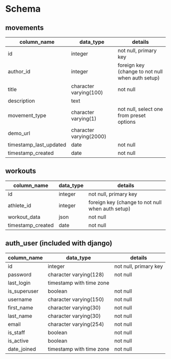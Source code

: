 # Schema


## movements
column_name 		| data_type                   	| details
------------------------|-------------------------------|-----------------------
id          		| integer   			| not null, primary key
author_id  	    	| integer      			| foreign key (change to not null when auth setup)
title     		| character varying(100)	| not null
description   	 	| text   			|
movement_type   	| character varying(1)   	| not null, select one from preset options
demo_url  		| character varying(2000)  	|
timestamp_last_updated  | date  			| not null
timestamp_created	| date	 			| not null


## workouts
column_name 		| data_type                   	| details
------------------------|-------------------------------|-----------------------
id          		| integer   			| not null, primary key
athlete_id  	    	| integer      			| foreign key (change to not null when auth setup)
workout_data		| json 				| not null
timestamp_created	| date	 			| not null


## auth_user (included with django)
column_name     	| data_type 			| details
------------------------|-------------------------------|-----------------------
id              	| integer   			| not null, primary key
password        	| character varying(128)	| not null
last_login		| timestamp with time zone    	|
is_superuser 		| boolean      			| not null
username        	| character varying(150)        | not null
first_name 		| character varying(30)         | not null
last_name   		| character varying(30)         | not null
email      		| character varying(254)        | not null
is_staff      		| boolean  			| not null
is_active       	| boolean  			| not null
date_joined     	| timestamp with time zone  	| not null

